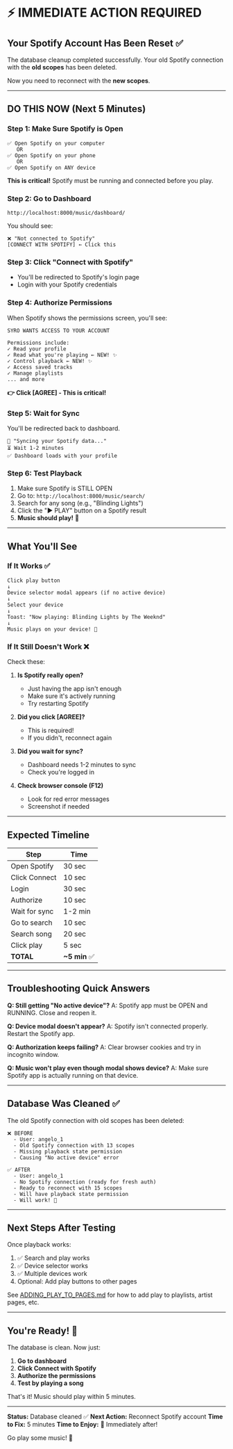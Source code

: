 # ⚡ IMMEDIATE ACTION REQUIRED

## Your Spotify Account Has Been Reset ✅

The database cleanup completed successfully. Your old Spotify connection with the **old scopes** has been deleted.

Now you need to reconnect with the **new scopes**.

---

## DO THIS NOW (Next 5 Minutes)

### Step 1: Make Sure Spotify is Open
```
✅ Open Spotify on your computer
   OR
✅ Open Spotify on your phone
   OR
✅ Open Spotify on ANY device
```

**This is critical!** Spotify must be running and connected before you play.

### Step 2: Go to Dashboard
```
http://localhost:8000/music/dashboard/
```

You should see:
```
❌ "Not connected to Spotify"
[CONNECT WITH SPOTIFY] ← Click this
```

### Step 3: Click "Connect with Spotify"
- You'll be redirected to Spotify's login page
- Login with your Spotify credentials

### Step 4: Authorize Permissions
When Spotify shows the permissions screen, you'll see:

```
SYRO WANTS ACCESS TO YOUR ACCOUNT

Permissions include:
✓ Read your profile
✓ Read what you're playing ← NEW! ✨
✓ Control playback ← NEW! ✨
✓ Access saved tracks
✓ Manage playlists
... and more
```

**👉 Click [AGREE] - This is critical!**

### Step 5: Wait for Sync
You'll be redirected back to dashboard.

```
🔄 "Syncing your Spotify data..."
⏳ Wait 1-2 minutes
✅ Dashboard loads with your profile
```

### Step 6: Test Playback

1. Make sure Spotify is STILL OPEN
2. Go to: `http://localhost:8000/music/search/`
3. Search for any song (e.g., "Blinding Lights")
4. Click the "▶ PLAY" button on a Spotify result
5. **Music should play!** 🎵

---

## What You'll See

### If It Works ✅
```
Click play button
↓
Device selector modal appears (if no active device)
↓
Select your device
↓
Toast: "Now playing: Blinding Lights by The Weeknd"
↓
Music plays on your device! 🎵
```

### If It Still Doesn't Work ❌
Check these:

1. **Is Spotify really open?**
   - Just having the app isn't enough
   - Make sure it's actively running
   - Try restarting Spotify

2. **Did you click [AGREE]?**
   - This is required!
   - If you didn't, reconnect again

3. **Did you wait for sync?**
   - Dashboard needs 1-2 minutes to sync
   - Check you're logged in

4. **Check browser console (F12)**
   - Look for red error messages
   - Screenshot if needed

---

## Expected Timeline

| Step | Time |
|------|------|
| Open Spotify | 30 sec |
| Click Connect | 10 sec |
| Login | 30 sec |
| Authorize | 10 sec |
| Wait for sync | 1-2 min |
| Go to search | 10 sec |
| Search song | 20 sec |
| Click play | 5 sec |
| **TOTAL** | **~5 min** ✅ |

---

## Troubleshooting Quick Answers

**Q: Still getting "No active device"?**
A: Spotify app must be OPEN and RUNNING. Close and reopen it.

**Q: Device modal doesn't appear?**
A: Spotify isn't connected properly. Restart the Spotify app.

**Q: Authorization keeps failing?**
A: Clear browser cookies and try in incognito window.

**Q: Music won't play even though modal shows device?**
A: Make sure Spotify app is actually running on that device.

---

## Database Was Cleaned ✅

The old Spotify connection with old scopes has been deleted:

```
❌ BEFORE
  - User: angelo_1
  - Old Spotify connection with 13 scopes
  - Missing playback state permission
  - Causing "No active device" error

✅ AFTER
  - User: angelo_1
  - No Spotify connection (ready for fresh auth)
  - Ready to reconnect with 15 scopes
  - Will have playback state permission
  - Will work! 🎵
```

---

## Next Steps After Testing

Once playback works:
1. ✅ Search and play works
2. ✅ Device selector works
3. ✅ Multiple devices work
4. Optional: Add play buttons to other pages

See [ADDING_PLAY_TO_PAGES.md](ADDING_PLAY_TO_PAGES.md) for how to add play to playlists, artist pages, etc.

---

## You're Ready! 🚀

The database is clean. Now just:

1. **Go to dashboard**
2. **Click Connect with Spotify**
3. **Authorize the permissions**
4. **Test by playing a song**

That's it! Music should play within 5 minutes.

---

**Status:** Database cleaned ✅
**Next Action:** Reconnect Spotify account
**Time to Fix:** 5 minutes
**Time to Enjoy:** 🎵 Immediately after!

Go play some music! 🎵
